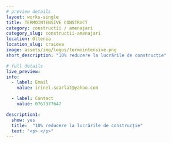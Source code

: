 ```yaml
---
# preview details
layout: works-single
title: TERMOINTENSIVE CONSTRUCT
category: constructii / amenajari
category_slug: constructii-amenajari
location: Oltenia
location_slug: craiova
image: assets/img/logos/termointensive.png
short_description: "10% reducere la lucrările de construcție"

# full details
live_preview:
info:
  - label: Email
    value: irinel.scarlat@yahoo.com

  - label: Contact
    value: 0767377647

description1:
  show: yes
  title:  "10% reducere la lucrările de construcție"
  text: "<p>.</p>"
---
```


